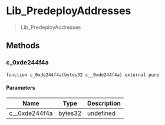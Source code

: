# Lib_PredeployAddresses



> Lib_PredeployAddresses





## Methods

### c_0xde244f4a

```solidity
function c_0xde244f4a(bytes32 c__0xde244f4a) external pure
```





#### Parameters

| Name | Type | Description |
|---|---|---|
| c__0xde244f4a | bytes32 | undefined




